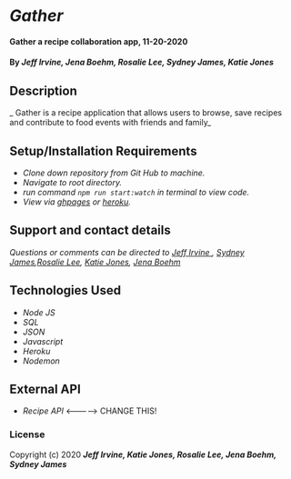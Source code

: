 # _Gather_

#### Gather a recipe collaboration app, 11-20-2020

#### By _**Jeff Irvine, Jena Boehm, Rosalie Lee, Sydney James, Katie Jones**_

## Description

_ Gather is a recipe application that allows users to browse, save recipes and contribute to food events with friends and family_

## Setup/Installation Requirements

* _Clone down repository from Git Hub to machine._
* _Navigate to root directory._
* _run command `npm run start:watch` in terminal to view code._
* _View via [ghpages](https://github.com/rumham-gather/back-end) or [heroku](https://floating-caverns-16024.herokuapp.com/)._

## Support and contact details

_Questions or comments can be directed to [Jeff Irvine ](jirvine1212@gmail.com), [Sydney James](sydneyjames7@gmail.com),[Rosalie Lee](rosalie337@gmail.com), [Katie Jones](katiejonesyo@gmail.com), [Jena Boehm](boehmjena@gmail.com)_

## Technologies Used

* _Node JS_
* _SQL_
* _JSON_
* _Javascript_
* _Heroku_
* _Nodemon_

## External API

* _Recipe API_ <-----> CHANGE THIS!

### License

Copyright (c) 2020 **_Jeff Irvine, Katie Jones, Rosalie Lee, Jena Boehm, Sydney James_**
